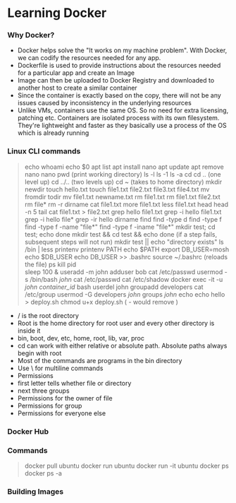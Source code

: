 # Learning Docker
### Why Docker?
- Docker helps solve the "It works on my machine problem". With Docker, we can codify the resources needed for any app. 
- Dockerfile is used to provide instructions about the resources needed for a particular app and create an Image 
- Image can then be uploaded to Docker Registry and downloaded to another host to create a similar container 
- Since the container is exactly based on the copy, there will not be any issues caused by inconsistency in the underlying resources
- Unlike VMs, containers use the same OS. So no need for extra licensing, patching etc. Containers are isolated process with its own filesystem. They're lightweight and faster as they basically use a process of the OS which is already running

### Linux CLI commands
> echo
> whoami 
> echo $0 
> apt list 
> apt install nano
> apt update
> apt remove nano 
> nano 
> pwd (print working directory) 
> ls -l
> ls -1 
> ls -a
> cd 
> cd .. (one level up) 
> cd ../.. (two levels up) 
> cd ~ (takes to home directory) 
> mkdir newdir
> touch hello.txt 
> touch file1.txt file2.txt file3.txt file4.txt 
> mv fromdir todir 
> mv file1.txt newname.txt 
> rm file1.txt 
> rm  file1.txt file2.txt
> rm file*
> rm -r dirname 
> cat file1.txt 
> more file1.txt 
> less file1.txt 
> head 
> head -n 5 
> tail 
> cat file1.txt > file2.txt 
> grep hello file1.txt 
> grep -i hello file1.txt 
> grep -i hello file*
> grep -ir hello dirname 
> find 
> find -type d 
> find -type f 
> find -type f -name "file*"
> find -type f -iname "file*"
> mkdir test; cd test; echo done 
> mkdir test && cd test && echo done (if a step fails, subsequent steps will not run) 
> mkdir test || echo "directory exists"
> ls /bin | less 
> printenv 
> printenv PATH 
> echo $PATH 
> export DB_USER=mosh
> echo $DB_USER 
> echo DB_USER >> .bashrc 
> source ~/.bashrc (reloads the file) 
> ps 
> kill pid  
> sleep 100 &
> useradd -m john 
> adduser bob
> cat /etc/passwd 
> usermod -s /bin/bash _john_
> cat /etc/passwd
> cat /etc/shadow
> docker exec -it -u _john_ _container_id_ bash 
> userdel john
> groupadd developers 
> cat /etc/group
> usermod -G developers _john_
> groups _john_
> echo echo hello > deploy.sh
> chmod u+x deploy.sh ( - would remove )  

- / is the root directory 
- Root is the home directory for root user and every other directory is inside it 
- bin, boot, dev, etc, home, root, lib, var, proc 
- cd can work with either relative or absolute path. Absolute paths always begin with root 
- Most of the commands are programs in the bin directory 
- Use \ for multiline commands 
- Permissions
- first letter tells  whether file or directory
- next three groups 
- Permissions for the owner of file 
- Permissions for group 
- Permissions for everyone else 

### Docker Hub


### Commands 
> docker pull ubuntu 
> docker run ubuntu 
> docker run -it ubuntu 
> docker ps
> docker ps -a 

### Building Images ###

